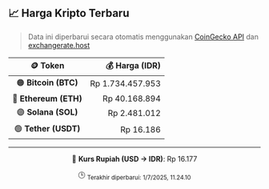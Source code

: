 

<!-- HARGA_KRIPTO -->
## 📈 Harga Kripto Terbaru

> Data ini diperbarui secara otomatis menggunakan [CoinGecko API](https://www.coingecko.com/) dan [exchangerate.host](https://exchangerate.host/)

<div align="center">

| 🪙 Token | 💰 Harga (IDR) |
|:------:|---------------:|
| 🟠 **Bitcoin (BTC)**   | Rp 1.734.457.953 |
| 🔵 **Ethereum (ETH)**  | Rp 40.168.894 |
| 🟣 **Solana (SOL)**    | Rp 2.481.012 |
| 🟢 **Tether (USDT)**   | Rp 16.186 |

---

💱 **Kurs Rupiah (USD → IDR)**: Rp 16.177

🕒 <sub>Terakhir diperbarui: 1/7/2025, 11.24.10</sub>

</div>
<!-- /HARGA_KRIPTO -->